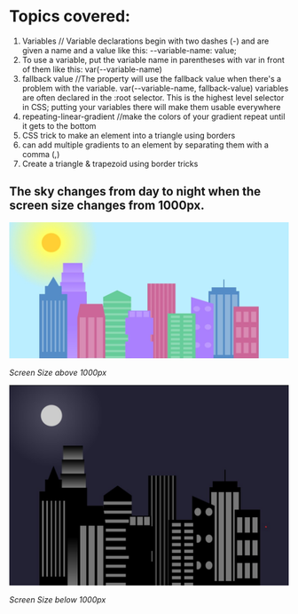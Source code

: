 # Topics covered:

1. Variables // Variable declarations begin with two dashes (-) and are given a name and a value like this: --variable-name: value;
2. To use a variable, put the variable name in parentheses with var in front of them like this: var(--variable-name)
3. fallback value //The property will use the fallback value when there's a problem with the variable. var(--variable-name, fallback-value)
   variables are often declared in the :root selector. This is the highest level selector in CSS; putting your variables there will make them usable everywhere
4. repeating-linear-gradient //make the colors of your gradient repeat until it gets to the bottom
5. CSS trick to make an element into a triangle using borders
6. can add multiple gradients to an element by separating them with a comma (,)
7. Create a triangle & trapezoid using border tricks

## The sky changes from day to night when the screen size changes from 1000px.

![Img](./Day_Image.jpeg)

_Screen Size above 1000px_

![Img](./Night_Image.jpg)

_Screen Size below 1000px_
